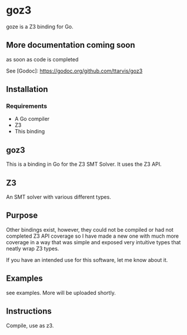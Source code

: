 # goz3
goze is a Z3 binding for Go.

## More documentation coming soon
as soon as code is completed

See [Godoc]: https://godoc.org/github.com/ttarvis/goz3

## Installation
### Requirements
* A Go compiler
* Z3
* This binding

## goz3
This is a binding in Go for the Z3 SMT Solver.  It uses the Z3 API.

## Z3
An SMT solver with various different types.

## Purpose
Other bindings exist, however, they could not be compiled or had not completed Z3 API coverage
so I have made a new one with much more coverage in a way that was simple and exposed very
intuitive types that neatly wrap Z3 types.

If you have an intended use for this software, let me know about it.

## Examples

see examples.  More will be uploaded shortly.

## Instructions

Compile, use as z3.
